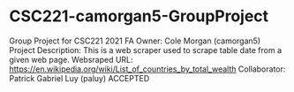 # CSC221-camorgan5-GroupProject
Group Project for CSC221 2021 FA
Owner: Cole Morgan (camorgan5)
Project Description: This is a web scraper used to scrape table date from a given web page.
Websraped URL: https://en.wikipedia.org/wiki/List_of_countries_by_total_wealth
Collaborator: Patrick Gabriel Luy (paluy) ACCEPTED
